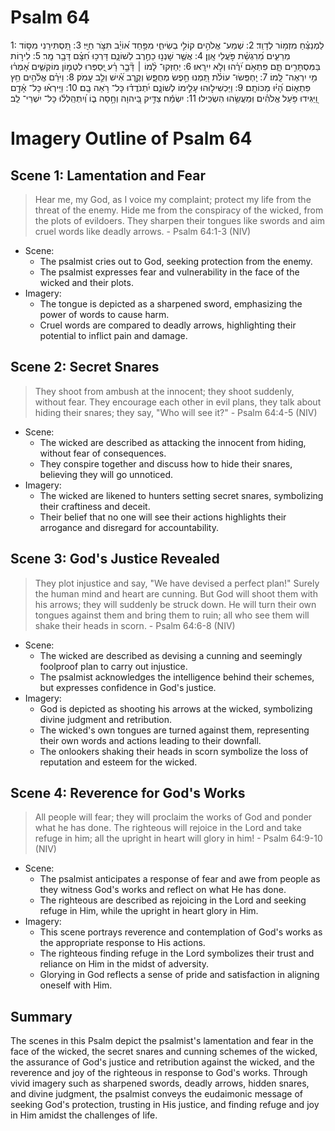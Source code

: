 # Psalm 64
1: לַמְנַצֵּ֗חַ מִזְמ֥וֹר לְדָוִֽד׃
2: שְׁמַע־ אֱלֹהִ֣ים קוֹלִ֣י בְשִׂיחִ֑י מִפַּ֥חַד א֝וֹיֵ֗ב תִּצֹּ֥ר חַיָּֽי׃
3: תַּ֭סְתִּירֵנִי מִסּ֣וֹד מְרֵעִ֑ים מֵ֝רִגְשַׁ֗ת פֹּ֣עֲלֵי אָֽוֶן׃
4: אֲשֶׁ֤ר שָׁנְנ֣וּ כַחֶ֣רֶב לְשׁוֹנָ֑ם דָּרְכ֥וּ חִ֝צָּ֗ם דָּבָ֥ר מָֽר׃
5: לִיר֣וֹת בַּמִּסְתָּרִ֣ים תָּ֑ם פִּתְאֹ֥ם יֹ֝רֻ֗הוּ וְלֹ֣א יִירָֽאוּ׃
6: יְחַזְּקוּ־ לָ֨מוֹ ׀ דָּ֘בָ֤ר רָ֗ע יְֽ֭סַפְּרוּ לִטְמ֣וֹן מוֹקְשִׁ֑ים אָ֝מְר֗וּ מִ֣י יִרְאֶה־ לָּֽמוֹ׃
7: יַֽחְפְּֽשׂוּ־ עוֹלֹ֗ת תַּ֭מְנוּ חֵ֣פֶשׂ מְחֻפָּ֑שׂ וְקֶ֥רֶב אִ֝֗ישׁ וְלֵ֣ב עָמֹֽק׃
8: וַיֹּרֵ֗ם אֱלֹ֫הִ֥ים חֵ֥ץ פִּתְא֑וֹם הָ֝י֗וּ מַכּוֹתָֽם׃
9: וַיַּכְשִׁיל֣וּהוּ עָלֵ֣ימוֹ לְשׁוֹנָ֑ם יִ֝תְנֹדֲד֗וּ כָּל־ רֹ֥אֵה בָֽם׃
10: וַיִּֽירְא֗וּ כָּל־ אָ֫דָ֥ם וַ֭יַּגִּידוּ פֹּ֥עַל אֱלֹהִ֗ים וּֽמַעֲשֵׂ֥הוּ הִשְׂכִּֽילוּ׃
11: יִשְׂמַ֬ח צַדִּ֣יק בַּ֭יהוָה וְחָ֣סָה ב֑וֹ וְ֝יִתְהַֽלְל֗וּ כָּל־ יִשְׁרֵי־ לֵֽב׃

# Imagery Outline of Psalm 64

## Scene 1: Lamentation and Fear

> Hear me, my God, as I voice my complaint; protect my life from the threat of the enemy. Hide me from the conspiracy of the wicked, from the plots of evildoers. They sharpen their tongues like swords and aim cruel words like deadly arrows. - Psalm 64:1-3 (NIV)

- Scene:
  - The psalmist cries out to God, seeking protection from the enemy.
  - The psalmist expresses fear and vulnerability in the face of the wicked and their plots.
- Imagery:
  - The tongue is depicted as a sharpened sword, emphasizing the power of words to cause harm.
  - Cruel words are compared to deadly arrows, highlighting their potential to inflict pain and damage.

## Scene 2: Secret Snares

> They shoot from ambush at the innocent; they shoot suddenly, without fear. They encourage each other in evil plans, they talk about hiding their snares; they say, "Who will see it?" - Psalm 64:4-5 (NIV)

- Scene:
  - The wicked are described as attacking the innocent from hiding, without fear of consequences.
  - They conspire together and discuss how to hide their snares, believing they will go unnoticed.
- Imagery:
  - The wicked are likened to hunters setting secret snares, symbolizing their craftiness and deceit.
  - Their belief that no one will see their actions highlights their arrogance and disregard for accountability.

## Scene 3: God's Justice Revealed

> They plot injustice and say, "We have devised a perfect plan!" Surely the human mind and heart are cunning. But God will shoot them with his arrows; they will suddenly be struck down. He will turn their own tongues against them and bring them to ruin; all who see them will shake their heads in scorn. - Psalm 64:6-8 (NIV)

- Scene:
  - The wicked are described as devising a cunning and seemingly foolproof plan to carry out injustice.
  - The psalmist acknowledges the intelligence behind their schemes, but expresses confidence in God's justice.
- Imagery:
  - God is depicted as shooting his arrows at the wicked, symbolizing divine judgment and retribution.
  - The wicked's own tongues are turned against them, representing their own words and actions leading to their downfall.
  - The onlookers shaking their heads in scorn symbolize the loss of reputation and esteem for the wicked.

## Scene 4: Reverence for God's Works

> All people will fear; they will proclaim the works of God and ponder what he has done. The righteous will rejoice in the Lord and take refuge in him; all the upright in heart will glory in him! - Psalm 64:9-10 (NIV)

- Scene:
  - The psalmist anticipates a response of fear and awe from people as they witness God's works and reflect on what He has done.
  - The righteous are described as rejoicing in the Lord and seeking refuge in Him, while the upright in heart glory in Him.
- Imagery:
  - This scene portrays reverence and contemplation of God's works as the appropriate response to His actions.
  - The righteous finding refuge in the Lord symbolizes their trust and reliance on Him in the midst of adversity.
  - Glorying in God reflects a sense of pride and satisfaction in aligning oneself with Him.

## Summary

The scenes in this Psalm depict the psalmist's lamentation and fear in the face of the wicked, the secret snares and cunning schemes of the wicked, the assurance of God's justice and retribution against the wicked, and the reverence and joy of the righteous in response to God's works. Through vivid imagery such as sharpened swords, deadly arrows, hidden snares, and divine judgment, the psalmist conveys the eudaimonic message of seeking God's protection, trusting in His justice, and finding refuge and joy in Him amidst the challenges of life.